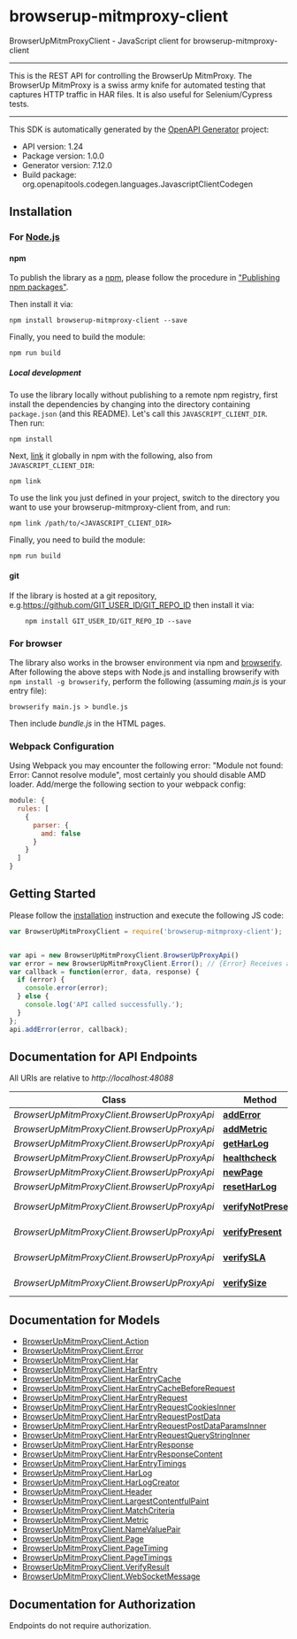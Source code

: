 # browserup-mitmproxy-client

BrowserUpMitmProxyClient - JavaScript client for browserup-mitmproxy-client
___
This is the REST API for controlling the BrowserUp MitmProxy.
The BrowserUp MitmProxy is a swiss army knife for automated testing that
captures HTTP traffic in HAR files. It is also useful for Selenium/Cypress tests.
___

This SDK is automatically generated by the [OpenAPI Generator](https://openapi-generator.tech) project:

- API version: 1.24
- Package version: 1.0.0
- Generator version: 7.12.0
- Build package: org.openapitools.codegen.languages.JavascriptClientCodegen

## Installation

### For [Node.js](https://nodejs.org/)

#### npm

To publish the library as a [npm](https://www.npmjs.com/), please follow the procedure in ["Publishing npm packages"](https://docs.npmjs.com/getting-started/publishing-npm-packages).

Then install it via:

```shell
npm install browserup-mitmproxy-client --save
```

Finally, you need to build the module:

```shell
npm run build
```

##### Local development

To use the library locally without publishing to a remote npm registry, first install the dependencies by changing into the directory containing `package.json` (and this README). Let's call this `JAVASCRIPT_CLIENT_DIR`. Then run:

```shell
npm install
```

Next, [link](https://docs.npmjs.com/cli/link) it globally in npm with the following, also from `JAVASCRIPT_CLIENT_DIR`:

```shell
npm link
```

To use the link you just defined in your project, switch to the directory you want to use your browserup-mitmproxy-client from, and run:

```shell
npm link /path/to/<JAVASCRIPT_CLIENT_DIR>
```

Finally, you need to build the module:

```shell
npm run build
```

#### git

If the library is hosted at a git repository, e.g.https://github.com/GIT_USER_ID/GIT_REPO_ID
then install it via:

```shell
    npm install GIT_USER_ID/GIT_REPO_ID --save
```

### For browser

The library also works in the browser environment via npm and [browserify](http://browserify.org/). After following
the above steps with Node.js and installing browserify with `npm install -g browserify`,
perform the following (assuming *main.js* is your entry file):

```shell
browserify main.js > bundle.js
```

Then include *bundle.js* in the HTML pages.

### Webpack Configuration

Using Webpack you may encounter the following error: "Module not found: Error:
Cannot resolve module", most certainly you should disable AMD loader. Add/merge
the following section to your webpack config:

```javascript
module: {
  rules: [
    {
      parser: {
        amd: false
      }
    }
  ]
}
```

## Getting Started

Please follow the [installation](#installation) instruction and execute the following JS code:

```javascript
var BrowserUpMitmProxyClient = require('browserup-mitmproxy-client');


var api = new BrowserUpMitmProxyClient.BrowserUpProxyApi()
var error = new BrowserUpMitmProxyClient.Error(); // {Error} Receives an error to track. Internally, the error is stored in an array in the har under the _errors key
var callback = function(error, data, response) {
  if (error) {
    console.error(error);
  } else {
    console.log('API called successfully.');
  }
};
api.addError(error, callback);

```

## Documentation for API Endpoints

All URIs are relative to *http://localhost:48088*

Class | Method | HTTP request | Description
------------ | ------------- | ------------- | -------------
*BrowserUpMitmProxyClient.BrowserUpProxyApi* | [**addError**](docs/BrowserUpProxyApi.md#addError) | **POST** /har/errors | 
*BrowserUpMitmProxyClient.BrowserUpProxyApi* | [**addMetric**](docs/BrowserUpProxyApi.md#addMetric) | **POST** /har/metrics | 
*BrowserUpMitmProxyClient.BrowserUpProxyApi* | [**getHarLog**](docs/BrowserUpProxyApi.md#getHarLog) | **GET** /har | 
*BrowserUpMitmProxyClient.BrowserUpProxyApi* | [**healthcheck**](docs/BrowserUpProxyApi.md#healthcheck) | **GET** /healthcheck | 
*BrowserUpMitmProxyClient.BrowserUpProxyApi* | [**newPage**](docs/BrowserUpProxyApi.md#newPage) | **POST** /har/page | 
*BrowserUpMitmProxyClient.BrowserUpProxyApi* | [**resetHarLog**](docs/BrowserUpProxyApi.md#resetHarLog) | **PUT** /har | 
*BrowserUpMitmProxyClient.BrowserUpProxyApi* | [**verifyNotPresent**](docs/BrowserUpProxyApi.md#verifyNotPresent) | **POST** /verify/not_present/{name} | 
*BrowserUpMitmProxyClient.BrowserUpProxyApi* | [**verifyPresent**](docs/BrowserUpProxyApi.md#verifyPresent) | **POST** /verify/present/{name} | 
*BrowserUpMitmProxyClient.BrowserUpProxyApi* | [**verifySLA**](docs/BrowserUpProxyApi.md#verifySLA) | **POST** /verify/sla/{time}/{name} | 
*BrowserUpMitmProxyClient.BrowserUpProxyApi* | [**verifySize**](docs/BrowserUpProxyApi.md#verifySize) | **POST** /verify/size/{size}/{name} | 


## Documentation for Models

 - [BrowserUpMitmProxyClient.Action](docs/Action.md)
 - [BrowserUpMitmProxyClient.Error](docs/Error.md)
 - [BrowserUpMitmProxyClient.Har](docs/Har.md)
 - [BrowserUpMitmProxyClient.HarEntry](docs/HarEntry.md)
 - [BrowserUpMitmProxyClient.HarEntryCache](docs/HarEntryCache.md)
 - [BrowserUpMitmProxyClient.HarEntryCacheBeforeRequest](docs/HarEntryCacheBeforeRequest.md)
 - [BrowserUpMitmProxyClient.HarEntryRequest](docs/HarEntryRequest.md)
 - [BrowserUpMitmProxyClient.HarEntryRequestCookiesInner](docs/HarEntryRequestCookiesInner.md)
 - [BrowserUpMitmProxyClient.HarEntryRequestPostData](docs/HarEntryRequestPostData.md)
 - [BrowserUpMitmProxyClient.HarEntryRequestPostDataParamsInner](docs/HarEntryRequestPostDataParamsInner.md)
 - [BrowserUpMitmProxyClient.HarEntryRequestQueryStringInner](docs/HarEntryRequestQueryStringInner.md)
 - [BrowserUpMitmProxyClient.HarEntryResponse](docs/HarEntryResponse.md)
 - [BrowserUpMitmProxyClient.HarEntryResponseContent](docs/HarEntryResponseContent.md)
 - [BrowserUpMitmProxyClient.HarEntryTimings](docs/HarEntryTimings.md)
 - [BrowserUpMitmProxyClient.HarLog](docs/HarLog.md)
 - [BrowserUpMitmProxyClient.HarLogCreator](docs/HarLogCreator.md)
 - [BrowserUpMitmProxyClient.Header](docs/Header.md)
 - [BrowserUpMitmProxyClient.LargestContentfulPaint](docs/LargestContentfulPaint.md)
 - [BrowserUpMitmProxyClient.MatchCriteria](docs/MatchCriteria.md)
 - [BrowserUpMitmProxyClient.Metric](docs/Metric.md)
 - [BrowserUpMitmProxyClient.NameValuePair](docs/NameValuePair.md)
 - [BrowserUpMitmProxyClient.Page](docs/Page.md)
 - [BrowserUpMitmProxyClient.PageTiming](docs/PageTiming.md)
 - [BrowserUpMitmProxyClient.PageTimings](docs/PageTimings.md)
 - [BrowserUpMitmProxyClient.VerifyResult](docs/VerifyResult.md)
 - [BrowserUpMitmProxyClient.WebSocketMessage](docs/WebSocketMessage.md)


## Documentation for Authorization

Endpoints do not require authorization.

